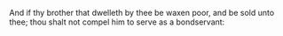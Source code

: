And if thy brother that dwelleth by thee be waxen poor, and be sold unto thee; thou shalt not compel him to serve as a bondservant:
